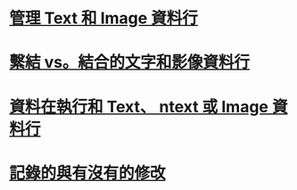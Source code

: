 # [管理 Text 和 Image 資料行](managing-text-and-image-columns.md)

# [繫結 vs。結合的文字和影像資料行](bound-vs-unbound-text-and-image-columns.md)
# [資料在執行和 Text、 ntext 或 Image 資料行](data-at-execution-and-text-ntext-or-image-columns.md)
# [記錄的與有沒有的修改](logged-vs-unlogged-modifications.md)
